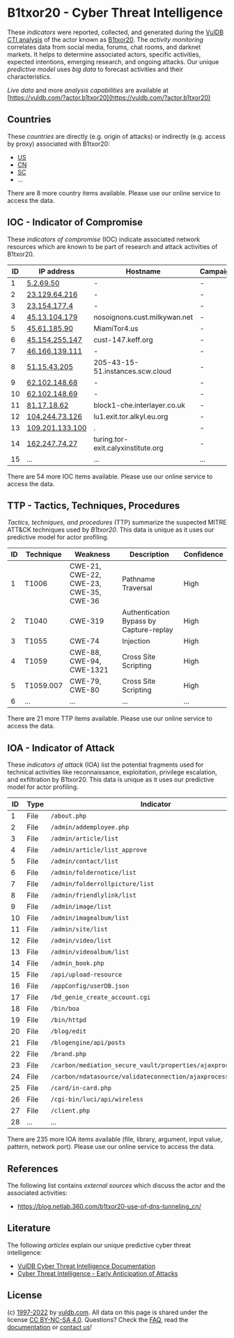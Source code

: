 # B1txor20 - Cyber Threat Intelligence

These _indicators_ were reported, collected, and generated during the [VulDB CTI analysis](https://vuldb.com/?kb.cti) of the actor known as [B1txor20](https://vuldb.com/?actor.b1txor20). The _activity monitoring_ correlates data from social media, forums, chat rooms, and darknet markets. It helps to determine associated actors, specific activities, expected intentions, emerging research, and ongoing attacks. Our unique _predictive model_ uses _big data_ to forecast activities and their characteristics.

_Live data_ and more _analysis capabilities_ are available at [https://vuldb.com/?actor.b1txor20](https://vuldb.com/?actor.b1txor20)

## Countries

These _countries_ are directly (e.g. origin of attacks) or indirectly (e.g. access by proxy) associated with B1txor20:

* [US](https://vuldb.com/?country.us)
* [CN](https://vuldb.com/?country.cn)
* [SC](https://vuldb.com/?country.sc)
* ...

There are 8 more country items available. Please use our online service to access the data.

## IOC - Indicator of Compromise

These _indicators of compromise_ (IOC) indicate associated network resources which are known to be part of research and attack activities of B1txor20.

ID | IP address | Hostname | Campaign | Confidence
-- | ---------- | -------- | -------- | ----------
1 | [5.2.69.50](https://vuldb.com/?ip.5.2.69.50) | - | - | High
2 | [23.129.64.216](https://vuldb.com/?ip.23.129.64.216) | - | - | High
3 | [23.154.177.4](https://vuldb.com/?ip.23.154.177.4) | - | - | High
4 | [45.13.104.179](https://vuldb.com/?ip.45.13.104.179) | nosoignons.cust.milkywan.net | - | High
5 | [45.61.185.90](https://vuldb.com/?ip.45.61.185.90) | MiamiTor4.us | - | High
6 | [45.154.255.147](https://vuldb.com/?ip.45.154.255.147) | cust-147.keff.org | - | High
7 | [46.166.139.111](https://vuldb.com/?ip.46.166.139.111) | - | - | High
8 | [51.15.43.205](https://vuldb.com/?ip.51.15.43.205) | 205-43-15-51.instances.scw.cloud | - | High
9 | [62.102.148.68](https://vuldb.com/?ip.62.102.148.68) | - | - | High
10 | [62.102.148.69](https://vuldb.com/?ip.62.102.148.69) | - | - | High
11 | [81.17.18.62](https://vuldb.com/?ip.81.17.18.62) | block1-che.interlayer.co.uk | - | High
12 | [104.244.73.126](https://vuldb.com/?ip.104.244.73.126) | lu1.exit.tor.alkyl.eu.org | - | High
13 | [109.201.133.100](https://vuldb.com/?ip.109.201.133.100) | . | - | High
14 | [162.247.74.27](https://vuldb.com/?ip.162.247.74.27) | turing.tor-exit.calyxinstitute.org | - | High
15 | ... | ... | ... | ...

There are 54 more IOC items available. Please use our online service to access the data.

## TTP - Tactics, Techniques, Procedures

_Tactics, techniques, and procedures_ (TTP) summarize the suspected MITRE ATT&CK techniques used by _B1txor20_. This data is unique as it uses our predictive model for actor profiling.

ID | Technique | Weakness | Description | Confidence
-- | --------- | -------- | ----------- | ----------
1 | T1006 | CWE-21, CWE-22, CWE-23, CWE-35, CWE-36 | Pathname Traversal | High
2 | T1040 | CWE-319 | Authentication Bypass by Capture-replay | High
3 | T1055 | CWE-74 | Injection | High
4 | T1059 | CWE-88, CWE-94, CWE-1321 | Cross Site Scripting | High
5 | T1059.007 | CWE-79, CWE-80 | Cross Site Scripting | High
6 | ... | ... | ... | ...

There are 21 more TTP items available. Please use our online service to access the data.

## IOA - Indicator of Attack

These _indicators of attack_ (IOA) list the potential fragments used for technical activities like reconnaissance, exploitation, privilege escalation, and exfiltration by B1txor20. This data is unique as it uses our predictive model for actor profiling.

ID | Type | Indicator | Confidence
-- | ---- | --------- | ----------
1 | File | `/about.php` | Medium
2 | File | `/admin/addemployee.php` | High
3 | File | `/admin/article/list` | High
4 | File | `/admin/article/list_approve` | High
5 | File | `/admin/contact/list` | High
6 | File | `/admin/foldernotice/list` | High
7 | File | `/admin/folderrollpicture/list` | High
8 | File | `/admin/friendlylink/list` | High
9 | File | `/admin/image/list` | High
10 | File | `/admin/imagealbum/list` | High
11 | File | `/admin/site/list` | High
12 | File | `/admin/video/list` | High
13 | File | `/admin/videoalbum/list` | High
14 | File | `/admin_book.php` | High
15 | File | `/api/upload-resource` | High
16 | File | `/appConfig/userDB.json` | High
17 | File | `/bd_genie_create_account.cgi` | High
18 | File | `/bin/boa` | Medium
19 | File | `/bin/httpd` | Medium
20 | File | `/blog/edit` | Medium
21 | File | `/blogengine/api/posts` | High
22 | File | `/brand.php` | Medium
23 | File | `/carbon/mediation_secure_vault/properties/ajaxprocessor.jsp` | High
24 | File | `/carbon/ndatasource/validateconnection/ajaxprocessor.jsp` | High
25 | File | `/card/in-card.php` | High
26 | File | `/cgi-bin/luci/api/wireless` | High
27 | File | `/client.php` | Medium
28 | ... | ... | ...

There are 235 more IOA items available (file, library, argument, input value, pattern, network port). Please use our online service to access the data.

## References

The following list contains _external sources_ which discuss the actor and the associated activities:

* https://blog.netlab.360.com/b1txor20-use-of-dns-tunneling_cn/

## Literature

The following _articles_ explain our unique predictive cyber threat intelligence:

* [VulDB Cyber Threat Intelligence Documentation](https://vuldb.com/?kb.cti)
* [Cyber Threat Intelligence - Early Anticipation of Attacks](https://www.scip.ch/en/?labs.20201022)

## License

(c) [1997-2022](https://vuldb.com/?kb.changelog) by [vuldb.com](https://vuldb.com/?kb.about). All data on this page is shared under the license [CC BY-NC-SA 4.0](https://creativecommons.org/licenses/by-nc-sa/4.0/). Questions? Check the [FAQ](https://vuldb.com/?kb.faq), read the [documentation](https://vuldb.com/?kb) or [contact us](https://vuldb.com/?contact)!
